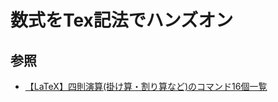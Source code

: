 # 数式をTex記法でハンズオン

## 参照
- [【LaTeX】四則演算(掛け算・割り算など)のコマンド16個一覧](https://mathlandscape.com/latex-four-operations/)